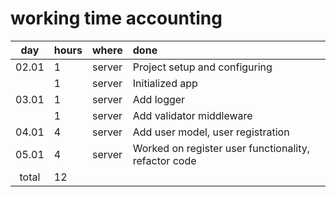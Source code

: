 
# working time accounting

|  day | hours |  where | done |
|:-----:|:-----|:-------|:-----|
| 02.01 |  1   | server |Project setup and configuring |
|       |  1   | server |Initialized app |
| 03.01 |  1   | server |Add logger |
|       |  1   | server |Add validator middleware |
| 04.01 |  4   | server |Add user model, user registration|
| 05.01 |  4   | server |Worked on register user functionality, refactor code|
| total |  12  | 
